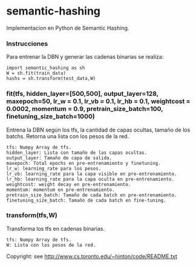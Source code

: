 # semantic-hashing
Implementacion en Python de Semantic Hashing.

### Instrucciones
Para entrenar la DBN y generar las cadenas binarias se realiza:
```
import semantic_hashing as sh
W = sh.fit(train_data)
hashs = sh.transform(test_data,W)
```
### fit(tfs, hidden_layer=[500,500], output_layer=128, maxepoch=50, lr_w = 0.1, lr_vb = 0.1, lr_hb = 0.1, weightcost = 0.0002, momentum = 0.9, pretrain_size_batch=100, finetuning_size_batch=1000)
Entrena la DBN según los tfs, la cantidad de capas ocultas, tamaño de los batchs. Retorna una lista con los pesos de la red.
```
tfs: Numpy Array de tfs.
hidden_layer: Lista con tamaño de las capas ocultas.
output_layer: Tamaño de capa de salida.
maxepoch: Total epochs en pre-entrenamiento y finetuning.
lr_w: learning_rate para los pesos.
lr_vb: learning_rate para la capa visible en pre-entrenamiento.
lr_hb: learning_rate para la capa oculta en pre-entrenamiento.
weightcost: weight decay en pre-entrenamiento.
momentum: momentum en pre-entrenamiento.
pretrain_size_batch: Tamaño de cada batch en pre-entrenamiento.
finetuning_size_batch: Tamaño de cada batch en fine-tuning.
```

### transform(tfs,W)
Transforma los tfs en cadenas binarias.
```
tfs: Numpy Array de tfs.
W: Lista con los pesos de la red.
```

Copyright: see http://www.cs.toronto.edu/~hinton/code/README.txt
